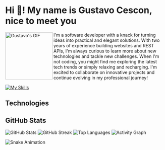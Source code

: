 # Hi 👋! My name is Gustavo Cescon, nice to meet you

<img align="left" height="150" src="https://private-user-images.githubusercontent.com/74038190/271839856-3b4607a1-1cc6-41f1-926f-892ae880e7a5.gif" alt="Gustavo's GIF" />

I'm a software developer with a knack for turning ideas into practical and elegant solutions. With two years of experience building websites and REST APIs, I'm always curious to learn more about new technologies and tackle new challenges. When I'm not coding, you might find me exploring the latest tech trends or simply relaxing and recharging. I'm excited to collaborate on innovative projects and continue evolving in my professional journey!

[![My Skills](https://skillicons.dev/icons?i=ts,js,nestjs,nextjs,nodejs,react,vue,php,html,css,bootstrap,css,cypress,docker,gitlab,jest,jquery,mongodb,mysql,postgres,prisma,redis,npm,postman,vite)](https://skillicons.dev)

## Technologies

## GitHub Stats

![GitHub Stats](https://github-readme-stats.vercel.app/api?username=GustavoCescon&hide_title=true&hide_rank=false&show_icons=false&include_all_commits=true&count_private=true&disable_animations=false&theme=dracula&locale=en&hide_border=true)
![GitHub Streak](https://streak-stats.demolab.com?user=GustavoCescon&locale=en&mode=daily&theme=dracula&hide_border=true&border_radius=5)
![Top Languages](https://github-readme-stats.vercel.app/api/top-langs?username=GustavoCescon&locale=en&hide_title=true&layout=compact&card_width=320&langs_count=5&theme=dracula&hide_border=true)
![Activity Graph](https://github-readme-activity-graph.vercel.app/graph?username=GustavoCescon&theme=dracula&area=true&hide_border=true&hide_title=true)

![Snake Animation](https://raw.githubusercontent.com/GustavoCescon/GustavoCescon/output/snake.svg)
